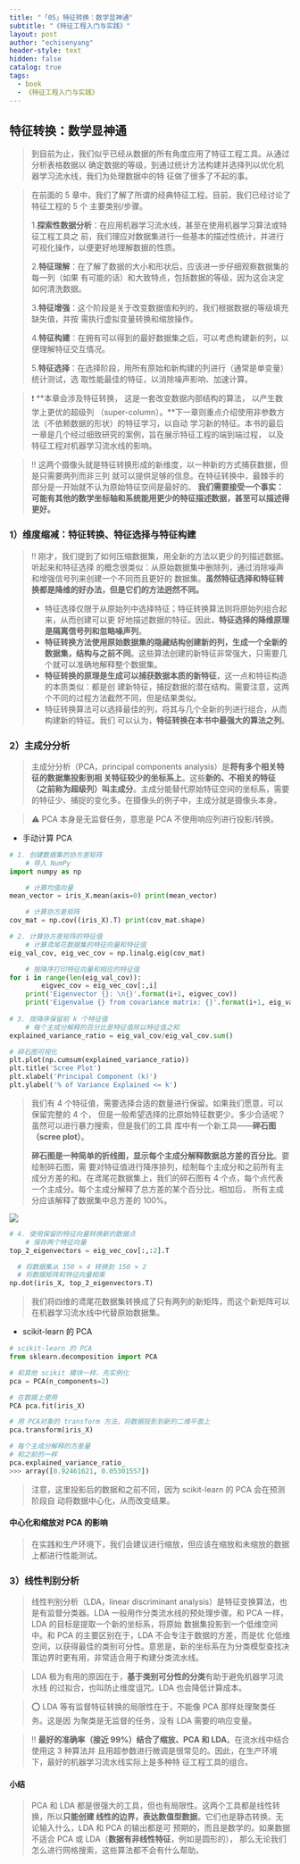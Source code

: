 ```yaml
---
title: "「05」特征转换：数学显神通"
subtitle: "《特征工程入门与实践》"
layout: post
author: "echisenyang"
header-style: text
hidden: false
catalog: true
tags:
  - book
  - 《特征工程入门与实践》
---
```




## 特征转换：数学显神通

> 到目前为止，我们似乎已经从数据的所有角度应用了特征工程工具。从通过分析表格数据以 确定数据的等级，到通过统计方法构建并选择列以优化机器学习流水线，我们为处理数据中的特 征做了很多了不起的事。

> 在前面的 5 章中，我们了解了所谓的经典特征工程。目前，我们已经讨论了特征工程的 5 个 主要类别/步骤。
>
> 1.**探索性数据分析**：在应用机器学习流水线，甚至在使用机器学习算法或特征工程工具之 前，我们理应对数据集进行一些基本的描述性统计，并进行可视化操作，以便更好地理解数据的性质。 
>
> 2.**特征理解**：在了解了数据的大小和形状后，应该进一步仔细观察数据集的每一列（如果 有可能的话）和大致特点，包括数据的等级，因为这会决定如何清洗数据。 
>
> 3.**特征增强**：这个阶段是关于改变数据值和列的，我们根据数据的等级填充缺失值，并按 需执行虚拟变量转换和缩放操作。 
>
> 4.**特征构建**：在拥有可以得到的最好数据集之后，可以考虑构建新的列，以便理解特征交互情况。 
>
> 5.**特征选择**：在选择阶段，用所有原始和新构建的列进行（通常是单变量）统计测试，选 取性能最佳的特征，以消除噪声影响、加速计算。

> ❗️ **本章会涉及特征转换， 这是一套改变数据内部结构的算法， 以产生数学上更优的超级列 （super-column）。**下一章则重点介绍使用非参数方法（不依赖数据的形状）的特征学习，以自动 学习新的特征。本书的最后一章是几个经过细致研究的案例，旨在展示特征工程的端到端过程， 以及特征工程对机器学习流水线的影响。

> ‼️ 这两个摄像头就是特征转换形成的新维度，以一种新的方式捕获数据，但是只需要两列而非三列 就可以提供足够的信息。在特征转换中，最棘手的部分是一开始就不认为原始特征空间是最好的。 **我们需要接受一个事实：可能有其他的数学坐标轴和系统能用更少的特征描述数据，甚至可以描述得更好。**

### 1）维度缩减：特征转换、特征选择与特征构建

> ‼️ 刚才，我们提到了如何压缩数据集，用全新的方法以更少的列描述数据。听起来和特征选择 的概念很类似：从原始数据集中删除列，通过消除噪声和增强信号列来创建一个不同而且更好的 数据集。**虽然特征选择和特征转换都是降维的好办法，但是它们的方法迥然不同。**
>
> - 特征选择仅限于从原始列中选择特征；特征转换算法则将原始列组合起来，从而创建可以更 好地描述数据的特征。因此，**特征选择的降维原理是隔离信号列和忽略噪声列**。
> - **特征转换方法使用原始数据集的隐藏结构创建新的列，生成一个全新的数据集，结构与之前不同**。这些算法创建的新特征非常强大，只需要几个就可以准确地解释整个数据集。
> - **特征转换的原理是生成可以捕获数据本质的新特征**，这一点和特征构造的本质类似：都是创 建新特征，捕捉数据的潜在结构。需要注意，这两个不同的过程方法截然不同，但是结果类似。
> - 特征转换算法可以选择最佳的列，将其与几个全新的列进行组合，从而构建新的特征。我们 可以认为，**特征转换在本书中最强大的算法之列**。

### 2）主成分分析

> 主成分分析（PCA，principal components analysis）是**将有多个相关特征的数据集投影到相 关特征较少的坐标系上**。这些**新的、不相关的特征（之前称为超级列）叫主成分**。主成分能替代原始特征空间的坐标系，需要的特征少、捕捉的变化多。在摄像头的例子中，主成分就是摄像头本身。

> ⚠️ PCA 本身是无监督任务，意思是 PCA 不使用响应列进行投影/转换。

- 手动计算 PCA

```python
# 1. 创建数据集的协方差矩阵
	# 导入 NumPy 
import numpy as np

	# 计算均值向量 
mean_vector = iris_X.mean(axis=0) print(mean_vector)

	# 计算协方差矩阵 
cov_mat = np.cov((iris_X).T) print(cov_mat.shape)

# 2. 计算协方差矩阵的特征值
	# 计算鸢尾花数据集的特征向量和特征值 
eig_val_cov, eig_vec_cov = np.linalg.eig(cov_mat)

	# 按降序打印特征向量和相应的特征值 
for i in range(len(eig_val_cov)):
		eigvec_cov = eig_vec_cov[:,i] 
    print('Eigenvector {}: \n{}'.format(i+1, eigvec_cov)) 
    print('Eigenvalue {} from covariance matrix: {}'.format(i+1, eig_val_cov[i])) print(30 * '-')
    
# 3. 按降序保留前 k 个特征值
	# 每个主成分解释的百分比是特征值除以特征值之和 
explained_variance_ratio = eig_val_cov/eig_val_cov.sum() 

# 碎石图可视化
plt.plot(np.cumsum(explained_variance_ratio)) 
plt.title('Scree Plot') 
plt.xlabel('Principal Component (k)') 
plt.ylabel('% of Variance Explained <= k')
```

> 我们有 4 个特征值，需要选择合适的数量进行保留。如果我们愿意，可以保留完整的 4 个， 但是一般希望选择的比原始特征数更少。多少合适呢？虽然可以进行暴力搜索，但是我们的工具 库中有一个新工具——**碎石图（scree plot）**。
>
> **碎石图是一种简单的折线图，显示每个主成分解释数据总方差的百分比**。要绘制碎石图，需 要对特征值进行降序排列，绘制每个主成分和之前所有主成分方差的和。在鸢尾花数据集上，我们的碎石图有 4 个点，每个点代表一个主成分。每个主成分解释了总方差的某个百分比，相加后， 所有主成分应该解释了数据集中总方差的 100%。

![](https://gitee.com/echisenyang/GiteeForUpicUse/raw/master/uPic/BHIvdQ.png)

```python
# 4. 使用保留的特征向量转换新的数据点
	# 保存两个特征向量 
top_2_eigenvectors = eig_vec_cov[:,:2].T

  # 将数据集从 150 × 4 转换到 150 × 2 
  # 将数据矩阵和特征向量相乘
np.dot(iris_X, top_2_eigenvectors.T)
```

> 我们将四维的鸢尾花数据集转换成了只有两列的新矩阵，而这个新矩阵可以 在机器学习流水线中代替原始数据集。

- scikit-learn 的 PCA

```python
# scikit-learn 的 PCA 
from sklearn.decomposition import PCA

# 和其他 scikit 模块一样，先实例化 
pca = PCA(n_components=2)

# 在数据上使用 
PCA pca.fit(iris_X)

# 用 PCA对象的 transform 方法，将数据投影到新的二维平面上
pca.transform(iris_X)

# 每个主成分解释的方差量 
# 和之前的一样 
pca.explained_variance_ratio_
>>> array([0.92461621, 0.05301557])
```

> 注意，这里投影后的数据和之前不同，因为 scikit-learn 的 PCA 会在预测阶段自 动将数据中心化，从而改变结果。

#### 中心化和缩放对 PCA 的影响

> 在实践和生产环境下，我们会建议进行缩放，但应该在缩放和未缩放的数据上都进行性能测试。

### 3）线性判别分析

> 线性判别分析（LDA，linear discriminant analysis）是特征变换算法，也是有监督分类器。LDA 一般用作分类流水线的预处理步骤。和 PCA 一样，LDA 的目标是提取一个新的坐标系，将原始 数据集投影到一个低维空间中。和 PCA 的主要区别在于，LDA 不会专注于数据的方差，而是优 化低维空间，以获得最佳的类别可分性。意思是，新的坐标系在为分类模型查找决策边界时更有用，非常适合用于构建分类流水线。

> LDA 极为有用的原因在于，**基于类别可分性的分类**有助于避免机器学习流水线 的过拟合，也叫防止维度诅咒。LDA 也会降低计算成本。

> ⭕️ LDA 等有监督特征转换的局限性在于，不能像 PCA 那样处理聚类任务。这是因 为聚类是无监督的任务，没有 LDA 需要的响应变量。

> ‼️ **最好的准确率（接近 99%）结合了缩放、PCA 和 LDA**。在流水线中结合使用这 3 种算法并 且用超参数进行微调是很常见的。因此，在生产环境下，最好的机器学习流水线实际上是多种特 征工程工具的组合。

#### 小结

> PCA 和 LDA 都是很强大的工具，但也有局限性。这两个工具都是线性转换，所以**只能创建 线性的边界，表达数值型数据**。它们也是静态转换。无论输入什么，LDA 和 PCA 的输出都是可 预期的，而且是数学的。如果数据不适合 PCA 或 LDA（**数据有非线性特征**，例如是圆形的）， 那么无论我们怎么进行网格搜索，这些算法都不会有什么帮助。

